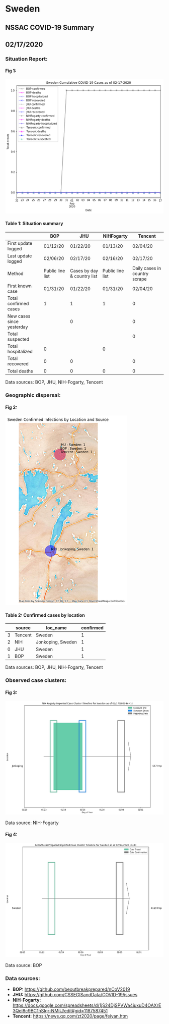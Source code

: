 # Sweden
## NSSAC COVID-19 Summary
## 02/17/2020



### Situation Report:
#### Fig 1:
![Sweden cases](../merged_histories/Sweden_merged_histories.png)

#### Table 1: Situation summary


|                           | BOP              | JHU                         | NIHFogarty       | Tencent                       |
|---------------------------|------------------|-----------------------------|------------------|-------------------------------|
| First update logged       | 01/12/20         | 01/22/20                    | 01/13/20         | 02/04/20                      |
| Last update logged        | 02/06/20         | 02/17/20                    | 02/16/20         | 02/17/20                      |
| Method                    | Public line list | Cases by day & country list | Public line list | Daily cases in country scrape |
| First known case          | 01/31/20         | 01/22/20                    | 01/31/20         | 02/04/20                      |
| Total confirmed cases     | 1                | 1                           | 1                | 0                             |
| New cases since yesterday |                  | 0                           |                  | 0                             |
| Total suspected           |                  |                             |                  | 0                             |
| Total hospitalized        | 0                |                             | 0                |                               |
| Total recovered           | 0                | 0                           |                  | 0                             |
| Total deaths              | 0                | 0                           | 0                | 0                             |

Data sources: BOP, JHU, NIH-Fogarty, Tencent


### Geographic dispersal:
#### Fig 2:
![Sweden mapped](../case_locs/Sweden_case_locs.png)

#### Table 2: Confirmed cases by location


|    | source   | loc_name          |   confirmed |
|----|----------|-------------------|-------------|
|  3 | Tencent  | Sweden            |           1 |
|  2 | NIH      | Jonkoping, Sweden |           1 |
|  0 | JHU      | Sweden            |           1 |
|  1 | BOP      | Sweden            |           1 |

Data sources: BOP, JHU, NIH-Fogarty, Tencent


### Observed case clusters:
#### Fig 3:
![Sweden cases](../cluster_analysis/Sweden_imported_cases_NIHFogarty.png)



Data source: NIH-Fogarty


#### Fig 4:
![Sweden cases](../cluster_analysis/Sweden_imported_cases_BOP.png)



Data source: BOP


### Data sources:
* **BOP:** https://github.com/beoutbreakprepared/nCoV2019
* **JHU:** https://github.com/CSSEGISandData/COVID-19/issues
* **NIH-Fogarty:** https://docs.google.com/spreadsheets/d/1jS24DjSPVWa4iuxuD4OAXrE3QeI8c9BC1hSlqr-NMiU/edit#gid=1187587451
* **Tencent:** https://news.qq.com/zt2020/page/feiyan.htm